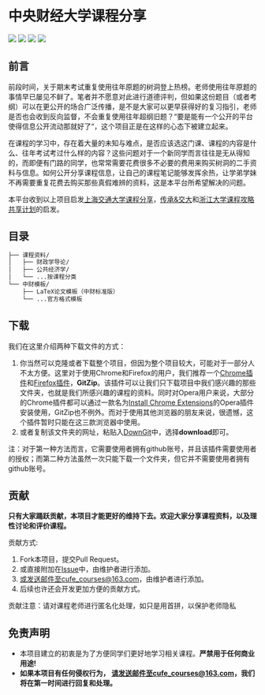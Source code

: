 

# 中央财经大学课程分享



[![](https://img.shields.io/github/watchers/cufe-courses/CUFE_Courses.svg)](https://github.com/CoolPhilChen/SJTU-Courses/watchers)
[![](https://img.shields.io/github/stars/cufe-courses/CUFE_Courses.svg)](https://github.com/cufe-courses/CUFE_Courses/stargazers)
[![](https://img.shields.io/github/forks/cufe-courses/CUFE_Courses.svg)](https://github.com/CoolPhilChen/SJTU-Courses/network/members)
![](https://img.shields.io/github/repo-size/cufe-courses/CUFE_Courses.svg)

## 前言

前段时间，关于期末考试重复使用往年原题的树洞登上热榜。老师使用往年原题的事情早已屡见不鲜了。笔者并不愿意对此进行道德评判，但如果这份题目（或者考纲）可以在更公开的场合广泛传播，是不是大家可以更早获得好的复习指引，老师是否也会收到反向监督，不会重复使用往年超纲旧题？“要是能有一个公开的平台使得信息公开流动那就好了“，这个项目正是在这样的心态下被建立起来。

在课程的学习中，存在着大量的未知与难点，是否应该选这门课、课程的内容是什么、往年考试考过什么样的内容？这些问题对于一个新同学而言往往是无从得知的，而即便有门路的同学，也常常需要花费很多不必要的费用来购买树洞的二手资料与信息。如何公开分享课程信息，让自己的课程笔记能够发挥余热，让学弟学妹不再需要重复花费去购买那些真假难辨的资料，这是本平台所希望解决的问题。

本平台收到以上项目启发[上海交通大学课程分享](https://github.com/kxxwz/SJTU-Courses)，[传承&交大](http://share.sjtu.edu.cn)和[浙江大学课程攻略共享计划](https://github.com/QSCTech/zju-icicles)的启发。

## 目录

```bash
├── 课程资料/
│   ├── 财政学导论/
│   ├── 公共经济学/
│   └── ...按课程分类
└── 中财模板/
    ├── LaTeX论文模板（中财标准版）
    └── ...官方格式模板
```

## 下载

我们在这里介绍两种下载文件的方式：

1. 你当然可以克隆或者下载整个项目，但因为整个项目较大，可能对于一部分人不太方便。这里对于使用Chrome和Firefox的用户，我们推荐一个[Chrome插件](https://chrome.google.com/webstore/detail/gitzip-for-github/ffabmkklhbepgcgfonabamgnfafbdlkn?hl=en)和[Firefox插件](https://addons.mozilla.org/en-US/firefox/addon/gitzip/)，**GitZip**。该插件可以让我们只下载项目中我们感兴趣的那些文件夹，也就是我们所感兴趣的课程的资料。同时对Opera用户来说，大部分的Chrome插件都可以通过一款名为[Install Chrome Extensions](https://addons.opera.com/zh-cn/extensions/details/install-chrome-extensions/)的Opera插件安装使用，GitZip也不例外。而对于使用其他浏览器的朋友来说，很遗憾，这个插件暂时只能在这三款浏览器中使用。
2. 或者复制该文件夹的网址，粘贴入[DownGit](https://minhaskamal.github.io/DownGit/#/home)中，选择**download**即可。

注：对于第一种方法而言，它需要使用者拥有github账号，并且该插件需要使用者的授权；而第二种方法虽然一次只能下载一个文件夹，但它并不需要使用者拥有github账号。

## 贡献

**只有大家踊跃贡献，本项目才能更好的维持下去。欢迎大家分享课程资料，以及理性讨论和评价课程。**

贡献方式:

1. Fork本项目，提交Pull Request。
2. 或直接附加在[Issue](https://github.com/CoolPhilChen/SJTU-Courses/issues)中，由维护者进行添加。
3. 或发送邮件至cufe_courses@163.com，由维护者进行添加。
4. 后续也许还会开发更加方便的贡献方式。

贡献注意：请对课程老师进行匿名化处理，如只是用首拼，以保护老师隐私

## 免责声明

- 本项目建立的初衷是为了方便同学们更好地学习相关课程。**严禁用于任何商业用途!**
- **如果本项目有任何侵权行为， 请发送邮件至cufe_courses@163.com，我们将在第一时间进行回复和处理。**